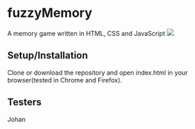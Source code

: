 # fuzzyMemory
A memory game written in HTML, CSS and JavaScript
<img src="https://i.imgur.com/qvkyoTX.png"></img>

## Setup/Installation
Clone or download the repository and open index.html in your browser(tested in Chrome and Firefox). 

## Testers
Johan
